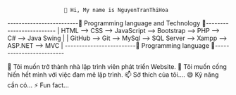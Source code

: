                      👋 Hi, My name is NguyenTranThiHoa
                      
 -------------------------👀 Programming language and Technology 👀-------------------------
 | HTML --> CSS --> JavaScript --> Bootstrap --> PHP --> C# --> Java Swing   |
 | GitHub --> Git --> MySql --> SQL Server --> Xampp --> ASP.NET --> MVC     |
 -------------------------👀 Programming language 👀-------------------------

 🌱 Tôi muốn trở thành nhà lập trình viên phát triển Website.
 💞️ Tôi muốn cống hiến hết mình với việc đam mê lập trình.
 📫 Sở thích của tôi....
 😄 Kỹ năng cần có...
 ⚡ Fun fact...
